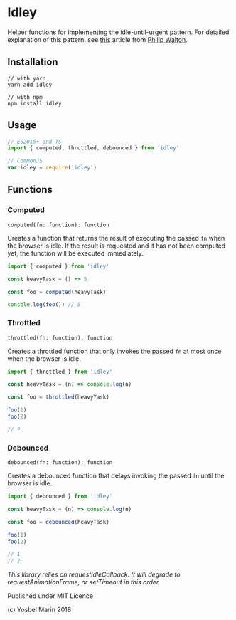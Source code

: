 # Idley

Helper functions for implementing the idle-until-urgent pattern. For detailed explanation of this pattern, see [this](https://philipwalton.com/articles/idle-until-urgent/) article from [Philip Walton](https://github.com/philipwalton).

## Installation

```
// with yarn
yarn add idley

// with npm
npm install idley
```

## Usage

```ts
// ES2015+ and TS
import { computed, throttled, debounced } from 'idley'

// CommonJS
var idley = require('idley')
```

## Functions

### Computed

`computed(fn: function): function`

Creates a function that returns the result of executing the passed `fn` when the browser is idle. If the result is requested and it has not been computed yet, the function will be executed immediately.

```ts
import { computed } from 'idley'

const heavyTask = () => 5

const foo = computed(heavyTask)

console.log(foo()) // 5
```

### Throttled

`throttled(fn: function): function`

Creates a throttled function that only invokes the passed `fn` at most once when the browser is idle.

```ts
import { throttled } from 'idley'

const heavyTask = (n) => console.log(n)

const foo = throttled(heavyTask)

foo(1)
foo(2)

// 2
```

### Debounced

`debounced(fn: function): function`

Creates a debounced function that delays invoking the passed `fn` until the browser is idle.


```ts
import { debounced } from 'idley'

const heavyTask = (n) => console.log(n)

const foo = debounced(heavyTask)

foo(1)
foo(2)

// 1
// 2
```

_This library relies on requestIdleCallback. It will degrade to requestAnimationFrame, or setTimeout in this order_

Published under MIT Licence

(c) Yosbel Marin 2018